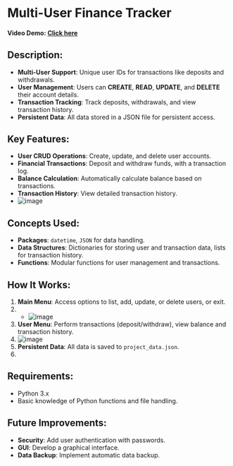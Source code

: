 # Multi-User Finance Tracker

#### Video Demo: [Click here](https://youtu.be/QER9ENwCggs?si=cC9E9GyPPnU7MFAn)

## Description:

- **Multi-User Support**: Unique user IDs for transactions like deposits and withdrawals.
- **User Management**: Users can **CREATE**, **READ**, **UPDATE**, and **DELETE** their account details.
- **Transaction Tracking**: Track deposits, withdrawals, and view transaction history.
- **Persistent Data**: All data stored in a JSON file for persistent access.

## Key Features:

- **User CRUD Operations**: Create, update, and delete user accounts.
- **Financial Transactions**: Deposit and withdraw funds, with a transaction log.
- **Balance Calculation**: Automatically calculate balance based on transactions.
- **Transaction History**: View detailed transaction history.
- ![image](https://github.com/user-attachments/assets/623ac553-1a0d-4b68-bb59-50710c542dbd)


## Concepts Used:

- **Packages**: `datetime`, `JSON` for data handling.
- **Data Structures**: Dictionaries for storing user and transaction data, lists for transaction history.
- **Functions**: Modular functions for user management and transactions.

## How It Works:

1. **Main Menu**: Access options to list, add, update, or delete users, or exit.
2. - ![image](https://github.com/user-attachments/assets/cfbfd8d2-1ffc-4c0c-9671-86abc01f7f8f)
3. **User Menu**: Perform transactions (deposit/withdraw), view balance and transaction history.
4. ![image](https://github.com/user-attachments/assets/93e7e94a-fa72-4f3a-b945-3d28b416c813)
5. **Persistent Data**: All data is saved to `project_data.json`.
6. 

## Requirements:

- Python 3.x
- Basic knowledge of Python functions and file handling.

## Future Improvements:

- **Security**: Add user authentication with passwords.
- **GUI**: Develop a graphical interface.
- **Data Backup**: Implement automatic data backup.

